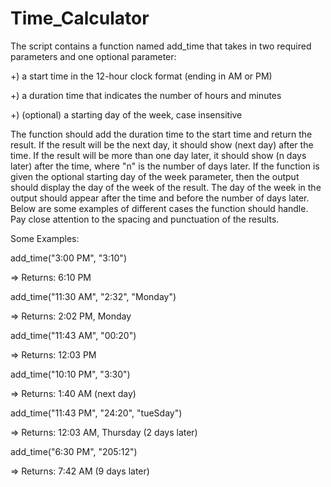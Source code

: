 # Time_Calculator
The script contains a function named add_time that takes in two required parameters and one optional parameter:

+) a start time in the 12-hour clock format (ending in AM or PM)

+) a duration time that indicates the number of hours and minutes

+) (optional) a starting day of the week, case insensitive


The function should add the duration time to the start time and return the result. If the result will be the next day, it should show (next day) after the time. If the result will be more than one day later, it should show (n days later) after the time, where "n" is the number of days later. If the function is given the optional starting day of the week parameter, then the output should display the day of the week of the result. The day of the week in the output should appear after the time and before the number of days later. Below are some examples of different cases the function should handle. Pay close attention to the spacing and punctuation of the results.

Some Examples:

add_time("3:00 PM", "3:10")

=> Returns: 6:10 PM

add_time("11:30 AM", "2:32", "Monday")

=> Returns: 2:02 PM, Monday

add_time("11:43 AM", "00:20")

=> Returns: 12:03 PM

add_time("10:10 PM", "3:30")

=> Returns: 1:40 AM (next day)

add_time("11:43 PM", "24:20", "tueSday")

=> Returns: 12:03 AM, Thursday (2 days later)

add_time("6:30 PM", "205:12")

=> Returns: 7:42 AM (9 days later)
